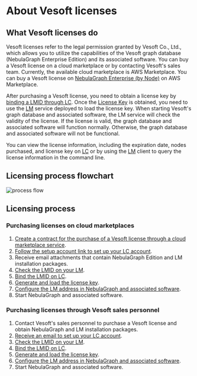 # About Vesoft licenses

## What Vesoft licenses do

Vesoft licenses refer to the legal permission granted by Vesoft Co., Ltd., which allows you to utilize the capabilities of the Vesoft graph database (NebulaGraph Enterprise Edition) and its associated software. You can buy a Vesoft license on a cloud marketplace or by contacting Vesoft's sales team. Currently, the available cloud marketplace is AWS Marketplace. You can buy a Vesoft license on [NebulaGraph Enterprise (by Node)](https://aws.amazon.com/marketplace/pp/prodview-kvpxjh5b4dfno) on AWS Marketplace.

After purchasing a Vesoft license, you need to obtain a license key by [binding a LMID through LC](2.license-management-suite/2.license-center.md). Once the [License Key](2.license-management-suite/2.license-center.md) is obtained, you need to use the [LM](2.license-management-suite/3.license-manager.md) service deployed to load the license key. When starting Vesoft's graph database and associated software, the LM service will check the validity of the license. If the license is valid, the graph database and associated software will function normally. Otherwise, the graph database and associated software will not be functional.

You can view the license information, including the expiration date, nodes purchased, and license key on [LC](2.license-management-suite/2.license-center.md) or by using the [LM](2.license-management-suite/3.license-manager.md) client to query the license information in the command line.

## Licensing process flowchart

![process flow](https://docs-cdn.nebula-graph.com.cn/figures/licensing_flowchart_2023-04-28_10-13-38-en.png)

## Licensing process

### Purchasing licenses on cloud marketplaces

1. [Create a contract for the purchase of a Vesoft license through a cloud marketplace service](3.purchase-license.md).
2. [Follow the setup account link to set up your LC account](2.license-management-suite/2.license-center.md).
3. Receive email attachments that contain NebulaGraph Edition and LM installation packages.
4. [Check the LMID on your LM](2.license-management-suite/3.license-manager.md).
5. [Bind the LMID on LC](2.license-management-suite/2.license-center.md).
6. [Generate and load the license key](4.generate-and-load-license-key.md).
7. [Configure the LM address in NebulaGraph and associated software](2.license-management-suite/3.license-manager.md).
8. Start NebulaGraph and associated software.

### Purchasing licenses through Vesoft sales personnel

1. Contact Vesoft's sales personnel to purchase a Vesoft license and obtain NebulaGraph and LM installation packages.
2. [Receive an email to set up your LC account](2.license-management-suite/2.license-center.md).
3. [Check the LMID on your LM](2.license-management-suite/3.license-manager.md).
4. [Bind the LMID on LC](2.license-management-suite/2.license-center.md).
5. [Generate and load the license key](4.generate-and-load-license-key.md).
6. [Configure the LM address in NebulaGraph and associated software](2.license-management-suite/3.license-manager.md).
7. Start NebulaGraph and associated software.







